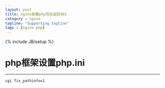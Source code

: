 ```yaml
---
layout: post
title: nginx部署php项目返回403
category : nginx
tagline: "Supporting tagline"
tags : [nginx php]
---
```

{% include JB/setup %}
# php框架设置php.ini
---

```
cgi.fix_pathinfo=1
```

